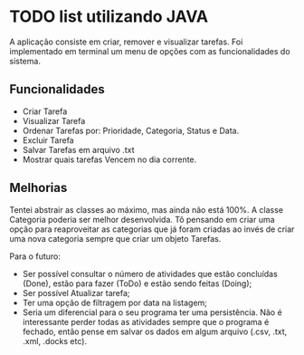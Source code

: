 
# TODO list utilizando JAVA

A aplicação consiste em criar, remover e visualizar tarefas. Foi implementado em terminal um menu de opções com as funcionalidades do sistema.


## Funcionalidades

- Criar Tarefa
- Visualizar Tarefa
- Ordenar Tarefas por: Prioridade, Categoria, Status e Data.
- Excluir Tarefa
- Salvar Tarefas em arquivo .txt
- Mostrar quais tarefas Vencem no dia corrente.


## Melhorias

Tentei abstrair as classes ao máximo, mas ainda não está 100%. A classe Categoria poderia ser melhor desenvolvida. Tô pensando em criar uma opção para reaproveitar as categorias que já foram criadas ao invés de criar uma nova categoria sempre que criar um objeto Tarefas. 

Para o futuro:

- Ser possível consultar o número de atividades que estão concluídas (Done), estão para fazer (ToDo) e estão sendo feitas (Doing);
- Ser possível Atualizar tarefa;
- Ter uma opção de filtragem por data na listagem;
- Seria um diferencial para o seu programa ter uma persistência. Não é interessante perder todas as atividades sempre que o programa é fechado, então pense em salvar os dados em algum arquivo (.csv, .txt, .xml, .docks etc). 

